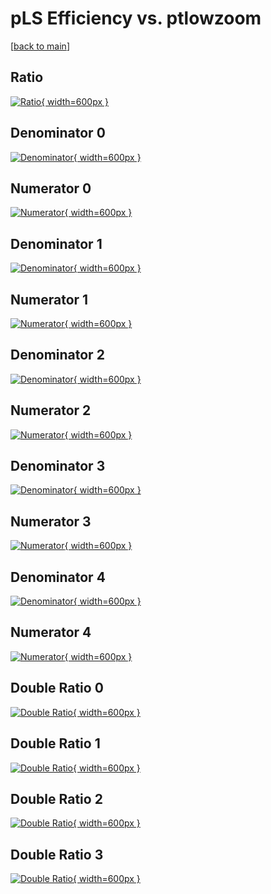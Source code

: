 # pLS Efficiency vs. ptlowzoom

[[back to main](./)]



## Ratio

[![Ratio](../mtv/var/pLS_loweta_321_1_eff_ptlowzoom.png){ width=600px }](../mtv/var/pLS_loweta_321_1_eff_ptlowzoom.pdf)

## Denominator 0

[![Denominator](../mtv/den/pLS_loweta_321_1_eff_ptlowzoom_den0.png){ width=600px }](../mtv/den/pLS_loweta_321_1_eff_ptlowzoom_den0.pdf)

## Numerator 0

[![Numerator](../mtv/num/pLS_loweta_321_1_eff_ptlowzoom_num0.png){ width=600px }](../mtv/num/pLS_loweta_321_1_eff_ptlowzoom_num0.pdf)

## Denominator 1

[![Denominator](../mtv/den/pLS_loweta_321_1_eff_ptlowzoom_den1.png){ width=600px }](../mtv/den/pLS_loweta_321_1_eff_ptlowzoom_den1.pdf)

## Numerator 1

[![Numerator](../mtv/num/pLS_loweta_321_1_eff_ptlowzoom_num1.png){ width=600px }](../mtv/num/pLS_loweta_321_1_eff_ptlowzoom_num1.pdf)

## Denominator 2

[![Denominator](../mtv/den/pLS_loweta_321_1_eff_ptlowzoom_den2.png){ width=600px }](../mtv/den/pLS_loweta_321_1_eff_ptlowzoom_den2.pdf)

## Numerator 2

[![Numerator](../mtv/num/pLS_loweta_321_1_eff_ptlowzoom_num2.png){ width=600px }](../mtv/num/pLS_loweta_321_1_eff_ptlowzoom_num2.pdf)

## Denominator 3

[![Denominator](../mtv/den/pLS_loweta_321_1_eff_ptlowzoom_den3.png){ width=600px }](../mtv/den/pLS_loweta_321_1_eff_ptlowzoom_den3.pdf)

## Numerator 3

[![Numerator](../mtv/num/pLS_loweta_321_1_eff_ptlowzoom_num3.png){ width=600px }](../mtv/num/pLS_loweta_321_1_eff_ptlowzoom_num3.pdf)

## Denominator 4

[![Denominator](../mtv/den/pLS_loweta_321_1_eff_ptlowzoom_den4.png){ width=600px }](../mtv/den/pLS_loweta_321_1_eff_ptlowzoom_den4.pdf)

## Numerator 4

[![Numerator](../mtv/num/pLS_loweta_321_1_eff_ptlowzoom_num4.png){ width=600px }](../mtv/num/pLS_loweta_321_1_eff_ptlowzoom_num4.pdf)

## Double Ratio 0

[![Double Ratio](../mtv/ratio/pLS_loweta_321_1_eff_ptlowzoom_ratio0.png){ width=600px }](../mtv/ratio/pLS_loweta_321_1_eff_ptlowzoom_ratio0.pdf)

## Double Ratio 1

[![Double Ratio](../mtv/ratio/pLS_loweta_321_1_eff_ptlowzoom_ratio1.png){ width=600px }](../mtv/ratio/pLS_loweta_321_1_eff_ptlowzoom_ratio1.pdf)

## Double Ratio 2

[![Double Ratio](../mtv/ratio/pLS_loweta_321_1_eff_ptlowzoom_ratio2.png){ width=600px }](../mtv/ratio/pLS_loweta_321_1_eff_ptlowzoom_ratio2.pdf)

## Double Ratio 3

[![Double Ratio](../mtv/ratio/pLS_loweta_321_1_eff_ptlowzoom_ratio3.png){ width=600px }](../mtv/ratio/pLS_loweta_321_1_eff_ptlowzoom_ratio3.pdf)

